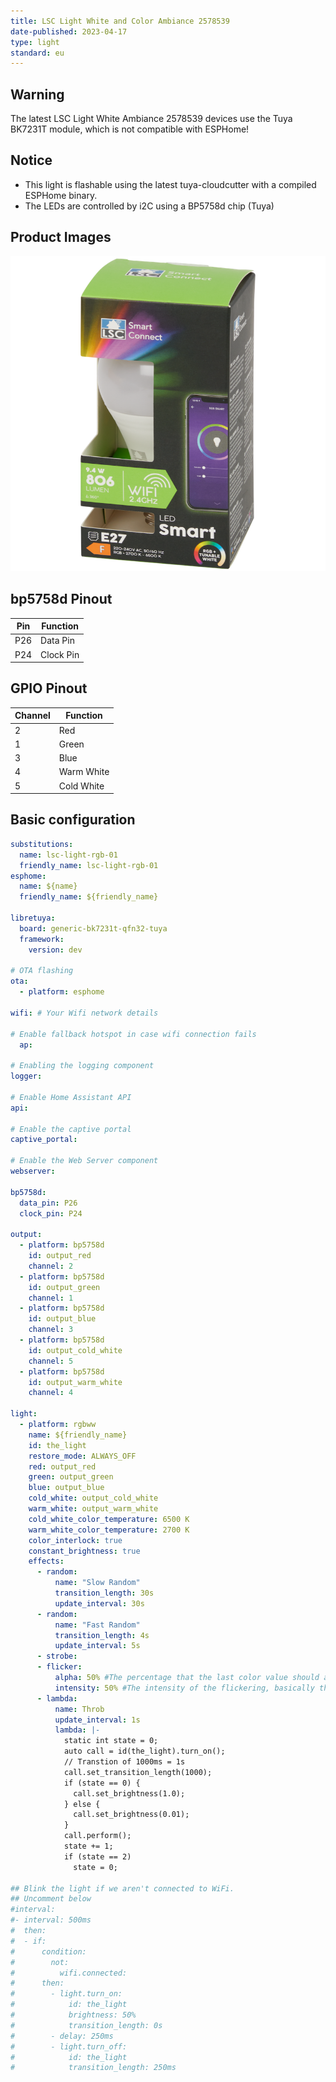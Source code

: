 ```yaml
---
title: LSC Light White and Color Ambiance 2578539
date-published: 2023-04-17
type: light
standard: eu
---
```


## Warning

The latest LSC Light White Ambiance 2578539 devices use the Tuya BK7231T module, which is not compatible with ESPHome!

## Notice

- This light is flashable using the latest tuya-cloudcutter with a compiled ESPHome binary.
- The LEDs are controlled by i2C using a BP5758d chip (Tuya)

## Product Images

![light with box](image.png)

## bp5758d Pinout

| Pin | Function  |
| --- | --------- |
| P26 | Data Pin  |
| P24 | Clock Pin |

## GPIO Pinout

| Channel | Function   |
| ------- | ---------- |
| 2       | Red        |
| 1       | Green      |
| 3       | Blue       |
| 4       | Warm White |
| 5       | Cold White |

## Basic configuration

```yml
substitutions:
  name: lsc-light-rgb-01
  friendly_name: lsc-light-rgb-01
esphome:
  name: ${name}
  friendly_name: ${friendly_name}

libretuya:
  board: generic-bk7231t-qfn32-tuya
  framework:
    version: dev
  
# OTA flashing
ota:
  - platform: esphome

wifi: # Your Wifi network details
  
# Enable fallback hotspot in case wifi connection fails  
  ap:

# Enabling the logging component
logger:

# Enable Home Assistant API
api:

# Enable the captive portal
captive_portal:

# Enable the Web Server component 
webserver:

bp5758d:
  data_pin: P26
  clock_pin: P24

output:
  - platform: bp5758d
    id: output_red
    channel: 2
  - platform: bp5758d
    id: output_green
    channel: 1
  - platform: bp5758d
    id: output_blue
    channel: 3
  - platform: bp5758d
    id: output_cold_white
    channel: 5
  - platform: bp5758d
    id: output_warm_white
    channel: 4

light:
  - platform: rgbww
    name: ${friendly_name}
    id: the_light
    restore_mode: ALWAYS_OFF
    red: output_red
    green: output_green
    blue: output_blue
    cold_white: output_cold_white
    warm_white: output_warm_white
    cold_white_color_temperature: 6500 K
    warm_white_color_temperature: 2700 K
    color_interlock: true
    constant_brightness: true
    effects:
      - random:
          name: "Slow Random"
          transition_length: 30s
          update_interval: 30s
      - random:
          name: "Fast Random"
          transition_length: 4s
          update_interval: 5s
      - strobe:
      - flicker:
          alpha: 50% #The percentage that the last color value should affect the light. More or less the “forget-factor” of an exponential moving average. Defaults to 95%.
          intensity: 50% #The intensity of the flickering, basically the maximum amplitude of the random offsets. Defaults to 1.5%.
      - lambda:
          name: Throb
          update_interval: 1s
          lambda: |-
            static int state = 0;
            auto call = id(the_light).turn_on();
            // Transtion of 1000ms = 1s
            call.set_transition_length(1000);
            if (state == 0) {
              call.set_brightness(1.0);
            } else {
              call.set_brightness(0.01);
            }
            call.perform();
            state += 1;
            if (state == 2)
              state = 0;

## Blink the light if we aren't connected to WiFi.
## Uncomment below
#interval:
#- interval: 500ms
#  then:
#  - if:
#      condition:
#        not:
#          wifi.connected:
#      then:
#        - light.turn_on:
#            id: the_light
#            brightness: 50%
#            transition_length: 0s
#        - delay: 250ms
#        - light.turn_off:
#            id: the_light
#            transition_length: 250ms
```
